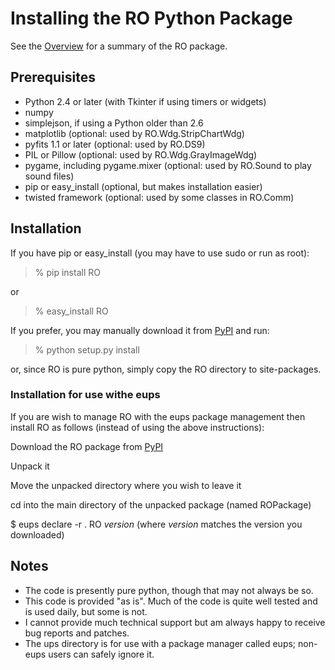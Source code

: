 Installing the RO Python Package
================================

See the [Overview](Overview.html) for a summary of the RO package.

Prerequisites
-------------

-   Python 2.4 or later (with Tkinter if using timers or widgets)
-   numpy
-   simplejson, if using a Python older than 2.6
-   matplotlib (optional: used by RO.Wdg.StripChartWdg)
-   pyfits 1.1 or later (optional: used by RO.DS9)
-   PIL or Pillow (optional: used by RO.Wdg.GrayImageWdg)
-   pygame, including pygame.mixer (optional: used by RO.Sound to play sound files)
-   pip or easy\_install (optional, but makes installation easier)
-   twisted framework (optional: used by some classes in RO.Comm)

Installation
------------

If you have pip or easy\_install (you may have to use sudo or run as root):

> % pip install RO

or

> % easy\_install RO

If you prefer, you may manually download it from [PyPI](http://pypi.python.org/pypi?:action=display&name=RO) and run:

> % python setup.py install

or, since RO is pure python, simply copy the RO directory to site-packages.

### Installation for use withe eups

If you are wish to manage RO with the eups package management then install RO as follows (instead of using the above instructions):

Download the RO package from [PyPI](http://pypi.python.org/pypi?:action=display&name=RO)

Unpack it

Move the unpacked directory where you wish to leave it

cd into the main directory of the unpacked package (named ROPackage)

\$ eups declare -r . RO *version* (where *version* matches the version you downloaded)

Notes
-----

-   The code is presently pure python, though that may not always be so.
-   This code is provided "as is". Much of the code is quite well tested and is used daily, but some is not.
-   I cannot provide much technical support but am always happy to receive bug reports and patches.
-   The ups directory is for use with a package manager called eups; non-eups users can safely ignore it.

